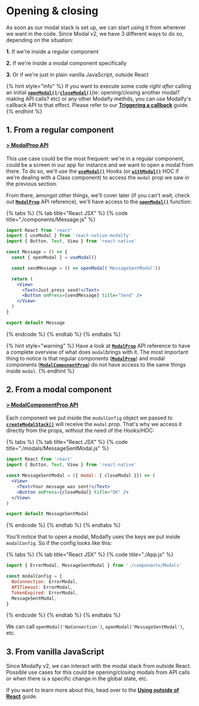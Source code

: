 # Opening & closing

As soon as our modal stack is set up, we can start using it from wherever we want in the code. Since Modal v2, we have 3 different ways to do so, depending on the situation:&#x20;

**1.** If we're inside a regular component

**2.** If we're inside a modal component specifically

**3.** Or if we're just in plain vanilla JavaScript, outside React

{% hint style="info" %}
If you want to execute some code _right after_ calling an initial [**`openModal()`**](../api/types/modalprop.md#openmodal)`/`[**`closeModal()`**](../api/types/modalprop.md#closemodal)(ie: opening/closing another modal? making API calls? etc) or any other Modalfy methds, you can use Modalfy's callback API to that effect. Please refer to our [**Triggering a callback**](triggering-a-callback.md) guide.
{% endhint %}

## 1. From a regular component

#### [> ModalProp API](../api/types/modalprop.md)

This use case could be the most frequent: we're in a regular component, could be a screen in our app for instance and we want to open a modal from there. To do so, we'll use the [**`useModal()`**](../api/usemodal.md) Hooks (or [**`withModal()`**](../api/withmodal.md) HOC if we're dealing with a Class component) to access the `modal` prop we saw in the previous section.

From there, amongst other things, we'll cover later (if you can't wait, check out [**`ModalProp`**](../api/types/modalprop.md) API reference), we'll have access to the [**`openModal()`**](../api/types/modalprop.md#openmodal) function:

{% tabs %}
{% tab title="React JSX" %}
{% code title="./components/Message.js" %}
```jsx
import React from 'react'
import { useModal } from 'react-native-modalfy'
import { Button, Text, View } from 'react-native'

const Message = () => {
  const { openModal } = useModal()

  const sendMessage = () => openModal('MessageSentModal'))

  return (
    <View>
      <Text>Just press send!</Text>
      <Button onPress={sendMessage} title="Send" />
    </View>
  )
}

export default Message

```
{% endcode %}
{% endtab %}
{% endtabs %}

{% hint style="warning" %}
Have a look at [**`ModalProp`**](../api/types/modalprop.md) API reference to have a complete overview of what does `modal`brings with it. The most important thing to notice is that regular components ([**`ModalProp`**](../api/types/modalprop.md))  and modal components ([**`ModalComponentProp`**](../api/types/modalcomponentprop.md)) do not have access to the same things inside `modal`.
{% endhint %}

## 2. From a modal component

#### [> ModalComponentProp API](../api/types/modalcomponentprop.md)

Each component we put inside the `modalConfig` object we passed to [**`createModalStack()`**](../api/createmodalstack.md) will receive the `modal` prop. That's why we access it directly from the props, without the need of the Hooks/HOC:

{% tabs %}
{% tab title="React JSX" %}
{% code title="./modals/MessageSentModal.js" %}
```jsx
import React from 'react'
import { Button, Text, View } from 'react-native'

const MessageSentModal = ({ modal: { closeModal }}) => (
  <View>
    <Text>Your message was sent!</Text>
    <Button onPress={closeModal} title="OK" />
  </View>
)

export default MessageSentModal

```
{% endcode %}
{% endtab %}
{% endtabs %}

You'll notice that to open a modal, Modalfy uses the keys we put inside `modalConfig`. So if the config looks like this:

{% tabs %}
{% tab title="React JSX" %}
{% code title="./App.js" %}
```jsx
import { ErrorModal, MessageSentModal } from './components/Modals'

const modalConfig = {
  NoConnection: ErrorModal,
  APITimeout: ErrorModal,
  TokenExpired: ErrorModal,
  MessageSentModal,
}
```
{% endcode %}
{% endtab %}
{% endtabs %}

We can call `openModal('NoConnection')`, `openModal('MessageSentModal')`, etc.

## 3. From vanilla JavaScript

Since Modalfy v2, we can interact with the modal stack from outside React. Possible use cases for this could be opening/closing modals from API calls or when there is a specific change in the global state, etc.

If you want to learn more about this, head over to the [**Using outside of React**](outside-react.md) guide.
